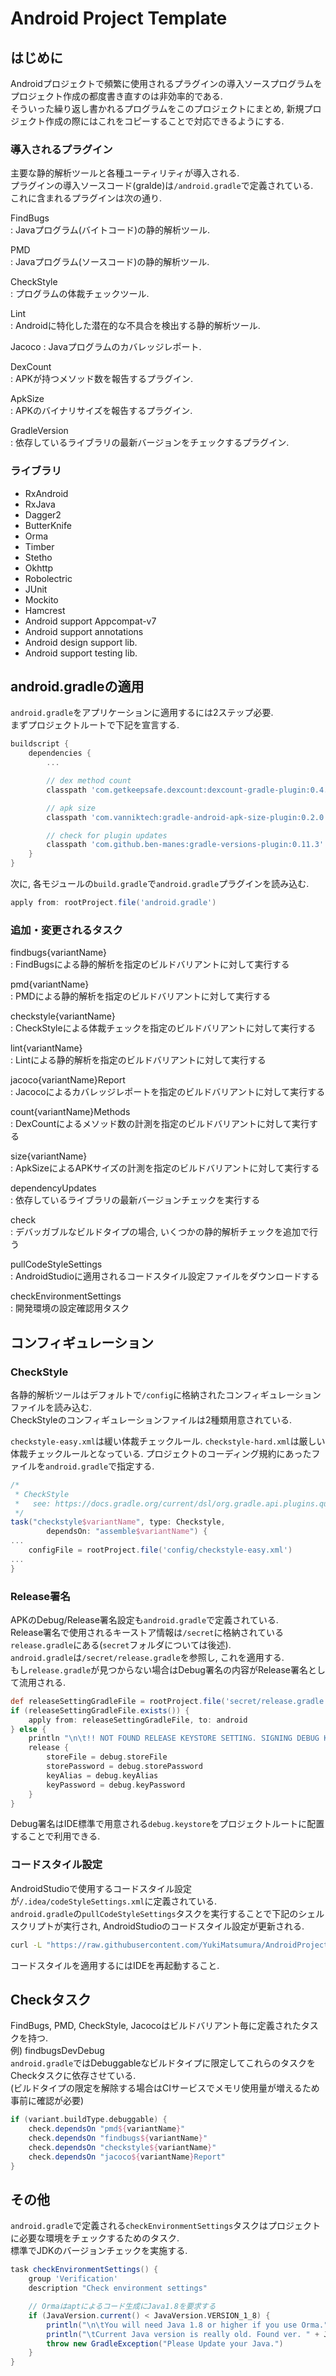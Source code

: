 # Android Project Template

## はじめに

Androidプロジェクトで頻繁に使用されるプラグインの導入ソースプログラムをプロジェクト作成の都度書き直すのは非効率的である.  
そういった繰り返し書かれるプログラムをこのプロジェクトにまとめ, 新規プロジェクト作成の際にはこれをコピーすることで対応できるようにする.  

### 導入されるプラグイン

主要な静的解析ツールと各種ユーティリティが導入される.  
プラグインの導入ソースコード(gralde)は`/android.gradle`で定義されている.  
これに含まれるプラグインは次の通り.

FindBugs  
: Javaプログラム(バイトコード)の静的解析ツール.  

PMD  
: Javaプログラム(ソースコード)の静的解析ツール.  

CheckStyle  
: プログラムの体裁チェックツール.  

Lint  
: Androidに特化した潜在的な不具合を検出する静的解析ツール.  

Jacoco
: Javaプログラムのカバレッジレポート.  

DexCount  
: APKが持つメソッド数を報告するプラグイン.  

ApkSize  
: APKのバイナリサイズを報告するプラグイン.  

GradleVersion  
: 依存しているライブラリの最新バージョンをチェックするプラグイン.  


### ライブラリ

 - RxAndroid
 - RxJava
 - Dagger2
 - ButterKnife
 - Orma
 - Timber
 - Stetho
 - Okhttp
 - Robolectric
 - JUnit
 - Mockito
 - Hamcrest
 - Android support Appcompat-v7
 - Android support annotations
 - Android design support lib.
 - Android support testing lib.


## android.gradleの適用

`android.gradle`をアプリケーションに適用するには2ステップ必要.  
まずプロジェクトルートで下記を宣言する.  

```gradle
buildscript {
    dependencies {
        ...

        // dex method count
        classpath 'com.getkeepsafe.dexcount:dexcount-gradle-plugin:0.4.1'

        // apk size
        classpath 'com.vanniktech:gradle-android-apk-size-plugin:0.2.0'

        // check for plugin updates
        classpath 'com.github.ben-manes:gradle-versions-plugin:0.11.3'
    }
}
```

次に, 各モジュールの`build.gradle`で`android.gradle`プラグインを読み込む.  

```gradle
apply from: rootProject.file('android.gradle')
```

### 追加・変更されるタスク

findbugs{variantName}  
: FindBugsによる静的解析を指定のビルドバリアントに対して実行する  

pmd{variantName}  
: PMDによる静的解析を指定のビルドバリアントに対して実行する  

checkstyle{variantName}  
: CheckStyleによる体裁チェックを指定のビルドバリアントに対して実行する  

lint{variantName}  
: Lintによる静的解析を指定のビルドバリアントに対して実行する  

jacoco{variantName}Report  
: Jacocoによるカバレッジレポートを指定のビルドバリアントに対して実行する  

count{variantName}Methods  
: DexCountによるメソッド数の計測を指定のビルドバリアントに対して実行する  

size{variantName}  
: ApkSizeによるAPKサイズの計測を指定のビルドバリアントに対して実行する  

dependencyUpdates  
: 依存しているライブラリの最新バージョンチェックを実行する  

check  
: デバッガブルなビルドタイプの場合, いくつかの静的解析チェックを追加で行う  

pullCodeStyleSettings  
: AndroidStudioに適用されるコードスタイル設定ファイルをダウンロードする  

checkEnvironmentSettings  
: 開発環境の設定確認用タスク  

## コンフィギュレーション

### CheckStyle

各静的解析ツールはデフォルトで`/config`に格納されたコンフィギュレーションファイルを読み込む.  
CheckStyleのコンフィギュレーションファイルは2種類用意されている.

`checkstyle-easy.xml`は緩い体裁チェックルール. `checkstyle-hard.xml`は厳しい体裁チェックルールとなっている.
プロジェクトのコーディング規約にあったファイルを`android.gradle`で指定する.

```gradle
/*
 * CheckStyle
 *   see: https://docs.gradle.org/current/dsl/org.gradle.api.plugins.quality.Checkstyle.html
 */
task("checkstyle$variantName", type: Checkstyle,
        dependsOn: "assemble$variantName") {
...
    configFile = rootProject.file('config/checkstyle-easy.xml')
...
}
```

### Release署名

APKのDebug/Release署名設定も`android.gradle`で定義されている.  
Release署名で使用されるキーストア情報は`/secret`に格納されている`release.gradle`にある(`secret`フォルダについては後述).  
`android.gradle`は`/secret/release.gradle`を参照し, これを適用する.    
もし`release.gradle`が見つからない場合はDebug署名の内容がRelease署名として流用される.  

```gradle
def releaseSettingGradleFile = rootProject.file('secret/release.gradle')
if (releaseSettingGradleFile.exists()) {
    apply from: releaseSettingGradleFile, to: android
} else {
    println "\n\t!! NOT FOUND RELEASE KEYSTORE SETTING. SIGNING DEBUG KEYSTORE !!\n"
    release {
        storeFile = debug.storeFile
        storePassword = debug.storePassword
        keyAlias = debug.keyAlias
        keyPassword = debug.keyPassword
    }
}
```

Debug署名はIDE標準で用意される`debug.keystore`をプロジェクトルートに配置することで利用できる.  

### コードスタイル設定

AndroidStudioで使用するコードスタイル設定が`/.idea/codeStyleSettings.xml`に定義されている.  
`android.gradle`の`pullCodeStyleSettings`タスクを実行することで下記のシェルスクリプトが実行され, AndroidStudioのコードスタイル設定が更新される.

```bash
curl -L "https://raw.githubusercontent.com/YukiMatsumura/AndroidProjectTemplate/master/.idea/codeStyleSettings.xml" > .idea/codeStyleSettings.xml
```

コードスタイルを適用するにはIDEを再起動すること.  

## Checkタスク

FindBugs, PMD, CheckStyle, Jacocoはビルドバリアント毎に定義されたタスクを持つ.  
例) findbugsDevDebug  
`android.gradle`ではDebuggableなビルドタイプに限定してこれらのタスクをCheckタスクに依存させている.  
(ビルドタイプの限定を解除する場合はCIサービスでメモリ使用量が増えるため事前に確認が必要)  

```gradle
if (variant.buildType.debuggable) {
    check.dependsOn "pmd${variantName}"
    check.dependsOn "findbugs${variantName}"
    check.dependsOn "checkstyle${variantName}"
    check.dependsOn "jacoco${variantName}Report"
}
```

## その他

`android.gradle`で定義される`checkEnvironmentSettings`タスクはプロジェクトに必要な環境をチェックするためのタスク.  
標準でJDKのバージョンチェックを実施する.  

```gradle
task checkEnvironmentSettings() {
    group 'Verification'
    description "Check environment settings"

    // Ormaはaptによるコード生成にJava1.8を要求する
    if (JavaVersion.current() < JavaVersion.VERSION_1_8) {
        println("\n\tYou will need Java 1.8 or higher if you use Orma.")
        println("\tCurrent Java version is really old. Found ver. " + JavaVersion.current() + ".\n")
        throw new GradleException("Please Update your Java.")
    }
}
```
